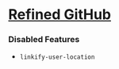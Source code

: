 # [Refined GitHub](https://github.com/refined-github/refined-github)

### Disabled Features
- `linkify-user-location`
